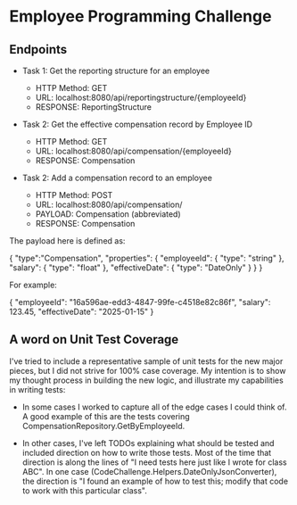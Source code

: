 # Employee Programming Challenge


## Endpoints

* Task 1: Get the reporting structure for an employee
	* HTTP Method: GET
	* URL: localhost:8080/api/reportingstructure/{employeeId}
	* RESPONSE: ReportingStructure


* Task 2: Get the effective compensation record by Employee ID
	* HTTP Method: GET
	* URL: localhost:8080/api/compensation/{employeeId}
	* RESPONSE: Compensation
	
	
* Task 2: Add a compensation record to an employee
	* HTTP Method: POST
	* URL: localhost:8080/api/compensation/
	* PAYLOAD: Compensation (abbreviated)
	* RESPONSE: Compensation
	
The payload here is defined as:

{
  "type":"Compensation",
  "properties": {
	"employeeId": {
	  "type": "string"
	},
	"salary": {
	  "type": "float"
	},
	"effectiveDate": {
		  "type": "DateOnly"
	}
  }
}

For example:

{
	"employeeId": "16a596ae-edd3-4847-99fe-c4518e82c86f",
	"salary": 123.45,
	"effectiveDate": "2025-01-15"
}



## A word on Unit Test Coverage
I've tried to include a representative sample of unit tests for the new major pieces, but I did not strive for 100% case coverage.  My intention is to show my thought process in building the new logic, and illustrate my capabilities in writing tests:

* In some cases I worked to capture all of the edge cases I could think of.  A good example of this are the tests covering CompensationRepository.GetByEmployeeId.

* In other cases, I've left TODOs explaining what should be tested and included direction on how to write those tests.  Most of the time that direction is along the lines of "I need tests here just like I wrote for class ABC".  In one case (CodeChallenge.Helpers.DateOnlyJsonConverter), the direction is "I found an example of how to test this; modify that code to work with this particular class".

